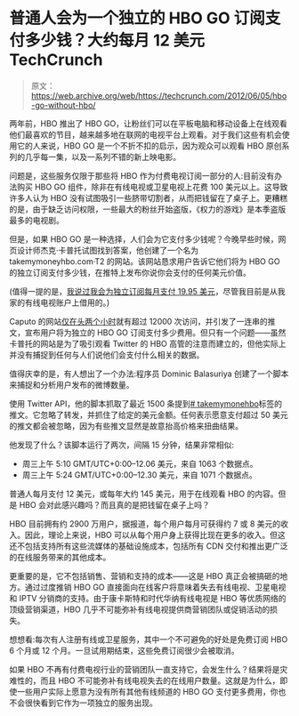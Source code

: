 # 普通人会为一个独立的 HBO GO 订阅支付多少钱？大约每月 12 美元 TechCrunch

> 原文：<https://web.archive.org/web/https://techcrunch.com/2012/06/05/hbo-go-without-hbo/>

两年前，HBO 推出了 HBO GO，让粉丝们可以在平板电脑和移动设备上在线观看他们最喜欢的节目，越来越多地在联网的电视平台上观看。对于我们这些有机会使用它的人来说，HBO GO 是一个不折不扣的启示，因为观众可以观看 HBO 原创系列的几乎每一集，以及一系列不错的新上映电影。

问题是，这些服务仅限于那些将 HBO 作为付费电视订阅一部分的人:目前没有办法购买 HBO GO 组件，除非在有线电视或卫星电视上花费 100 美元以上。这导致许多人认为 HBO 没有试图吸引一些脐带切割者，从而把钱留在了桌子上。更糟糕的是，由于缺乏访问权限，一些最大的粉丝开始盗版，《权力的游戏》是本季盗版最多的电视剧。

但是，如果 HBO GO 是一种选择，人们会为它支付多少钱呢？今晚早些时候，网页设计师杰克·卡普托试图找到答案，他创建了一个名为 takemymoneyhbo.com·T2 的网站。该网站恳求用户告诉它他们将为 HBO GO 的独立订阅支付多少钱，在推特上发布你说你会支付的任何美元价值。

(值得一提的是，[我说过我会为独立订阅每月支付 19.95 美元](https://web.archive.org/web/20230215175634/https://twitter.com/ryanlawler/status/210186731666939906)，尽管我目前是从我家的有线电视账户上借用的。)

Caputo 的网站[仅在头两个小时](https://web.archive.org/web/20230215175634/https://twitter.com/jakecaputo/status/210206576156487680)就有超过 12000 次访问，并引发了一连串的推文，宣布用户将为独立的 HBO GO 订阅支付多少费用。但只有一个问题——虽然卡普托的网站是为了吸引观看 Twitter 的 HBO 高管的注意而建立的，但他实际上并没有捕捉到任何与人们说他们会支付什么相关的数据。

值得庆幸的是，有人想出了一个办法:程序员 Dominic Balasuriya 创建了一个脚本来捕捉和分析用户发布的微博数量。

使用 Twitter API，他的脚本抓取了最近 1500 条提到[# takemymonehbo](https://web.archive.org/web/20230215175634/https://twitter.com/#!/search/%23takemymoneyhbo)标签的推文。它忽略了转发，并抓住了给定的美元金额。任何表示愿意支付超过 50 美元的推文都会被忽略，因为有些推文显然是故意抬高价格来扭曲结果。

他发现了什么？该脚本运行了两次，间隔 15 分钟，结果非常相似:

*   周三上午 5:10 GMT/UTC+0:00–12.06 美元，来自 1063 个数据点。
*   周三上午 5:24 GMT/UTC+0:00–12.30 美元，来自 1071 个数据点。

普通人每月支付 12 美元，或每年大约 145 美元，用于在线观看 HBO 的内容。但是 HBO 会对此感兴趣吗？而且真的是把钱留在桌子上吗？

HBO 目前拥有约 2900 万用户，据报道，每个用户每月可获得约 7 或 8 美元的收入。因此，理论上来说，HBO 可以从每个用户身上获得比现在更多的收入。但这还不包括支持所有这些流媒体的基础设施成本，包括所有 CDN 交付和推出更广泛的在线服务带来的其他成本。

更重要的是，它不包括销售、营销和支持的成本——这是 HBO 真正会被搞砸的地方。通过过度推销 HBO GO 直接面向在线客户将意味着失去有线电视、卫星电视和 IPTV 分销商的支持。由于康卡斯特和时代华纳有线电视是 HBO 等优质网络的顶级营销渠道，HBO 几乎不可能弥补有线电视提供商营销团队或促销活动的损失。

想想看:每次有人注册有线或卫星服务，其中一个不可避免的好处是免费订阅 HBO 6 个月或 12 个月。一旦试用期结束，这些免费订阅很少会被取消。

如果 HBO 不再有付费电视行业的营销团队一直支持它，会发生什么？结果将是灾难性的，而且 HBO 不可能弥补有线电视失去的在线用户数量。这就是为什么，即使一些用户实际上愿意为没有所有其他有线频道的 HBO GO 支付更多费用，你也不会很快看到它作为一项独立的服务出现。